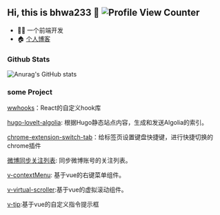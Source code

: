 


## Hi, this is bhwa233 :wave: ![Profile View Counter](https://komarev.com/ghpvc/?username=lxw15337674)

- :man_technologist: 一个前端开发
- :house: [个人博客](https://lxw15337674.github.io/) 

### Github Stats 

![Anurag's GitHub stats](https://github-readme-stats.vercel.app/api?username=lxw15337674&show_icons=true)

### some Project 

[wwhooks](https://github.com/lxw15337674/ww-hooks)：React的自定义hook库

[hugo-lovelt-algolia](https://github.com/lxw15337674/hugo-lovelt-algolia):  根据Hugo静态站点内容，生成和发送Algolia的索引。

[chrome-extension-switch-tab](https://github.com/lxw15337674/chrome-extension-switch-tab)：给标签页设置键盘快捷键，进行快捷切换的chrome插件

[微博同步关注列表](https://github.com/lxw15337674/weiboSyncFollow): 同步微博账号的关注列表。

[v-contextMenu](https://github.com/lxw15337674/v-contextMenu): 基于vue的右键菜单组件。

[v-virtual-scroller](https://github.com/lxw15337674/v-virtualScroller):基于vue的虚拟滚动组件。

[v-tip](https://github.com/lxw15337674/v-tip):基于vue的自定义指令提示框


